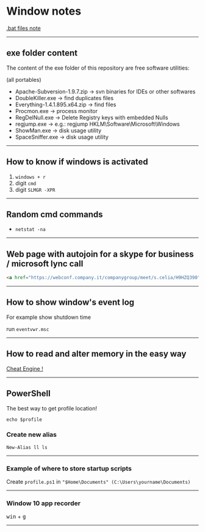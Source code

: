 # Window notes

[.bat files note](bat.md)

---

## exe folder content

The content of the exe folder of this repository are free software utilities:

(all portables)

+ Apache-Subversion-1.9.7.zip -> svn binaries for IDEs or other softwares
+ DoubleKiller.exe -> find duplicates files
+ Everything-1.4.1.895.x64.zip -> find files
+ Procmon.exe -> process monitor
+ RegDelNull.exe -> Delete Registry keys with embedded Nulls
+ regjump.exe -> e.g.: regjump HKLM\Software\Microsoft\Windows
+ ShowMan.exe -> disk usage utility
+ SpaceSniffer.exe -> disk usage utility

---

## How to know if windows is activated

1. ```windows + r```
1. digit ```cmd```
1. digit ```SLMGR -XPR```

---

## Random cmd commands

+ ```netstat -na```

---

## Web page with autojoin for a skype for business / microsoft lync call

```html
<a href="https://webconf.company.it/companygroup/meet/s.celia/H9HZQ390">Join Skype Meeting</a>
```

---

## How to show window's event log

For example show shutdown time

run ```eventvwr.msc```

---

## How to read and alter memory in the easy way

[Cheat Engine !](https://www.cheatengine.org/)

---

## PowerShell

The best way to get profile location!

```shell
echo $profile
```

### Create new alias

```shell
New-Alias ll ls
```

---

### Example of where to store startup scripts

Create ```profile.ps1``` in ```"$Home\Documents" (C:\Users\yourname\Documents)```

---

### Window 10 app recorder

<kbd>win</kbd> + <kbd>g</kbd>

---
